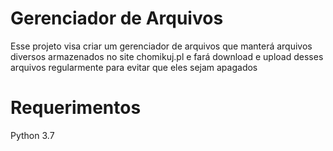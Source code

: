 # Gerenciador de Arquivos

Esse projeto visa criar um gerenciador de arquivos que manterá arquivos diversos armazenados no site chomikuj.pl e fará download e upload desses arquivos 
regularmente para evitar que eles sejam apagados

# Requerimentos
Python 3.7
